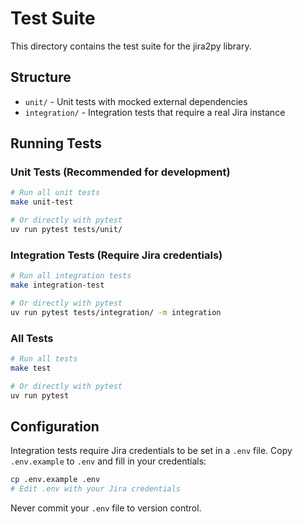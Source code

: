 # Test Suite

This directory contains the test suite for the jira2py library.

## Structure

- `unit/` - Unit tests with mocked external dependencies
- `integration/` - Integration tests that require a real Jira instance

## Running Tests

### Unit Tests (Recommended for development)

```bash
# Run all unit tests
make unit-test

# Or directly with pytest
uv run pytest tests/unit/
```

### Integration Tests (Require Jira credentials)

```bash
# Run all integration tests
make integration-test

# Or directly with pytest
uv run pytest tests/integration/ -m integration
```

### All Tests

```bash
# Run all tests
make test

# Or directly with pytest
uv run pytest
```

## Configuration

Integration tests require Jira credentials to be set in a `.env` file. 
Copy `.env.example` to `.env` and fill in your credentials:

```bash
cp .env.example .env
# Edit .env with your Jira credentials
```

Never commit your `.env` file to version control.